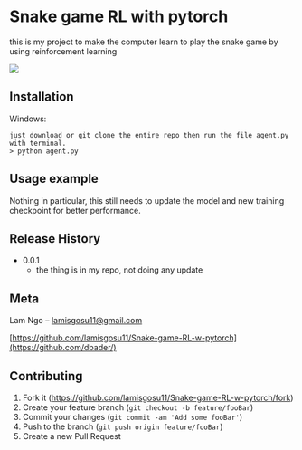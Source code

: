 # Snake game RL with pytorch
this is my project to make the computer learn to play the snake game by using reinforcement learning

![](header.png)

## Installation

Windows:

```
just download or git clone the entire repo then run the file agent.py with terminal.
> python agent.py
```

## Usage example

Nothing in particular, this still needs to update the model and new training checkpoint for better performance.

## Release History

* 0.0.1
    * the thing is in my repo, not doing any update

## Meta

Lam Ngo – lamisgosu11@gmail.com

[https://github.com/lamisgosu11/Snake-game-RL-w-pytorch](https://github.com/dbader/)

## Contributing

1. Fork it (<https://github.com/lamisgosu11/Snake-game-RL-w-pytorch/fork>)
2. Create your feature branch (`git checkout -b feature/fooBar`)
3. Commit your changes (`git commit -am 'Add some fooBar'`)
4. Push to the branch (`git push origin feature/fooBar`)
5. Create a new Pull Request

<!-- Markdown link & img dfn's -->
[npm-image]: https://img.shields.io/npm/v/datadog-metrics.svg?style=flat-square
[npm-url]: https://npmjs.org/package/datadog-metrics
[npm-downloads]: https://img.shields.io/npm/dm/datadog-metrics.svg?style=flat-square
[travis-image]: https://img.shields.io/travis/dbader/node-datadog-metrics/master.svg?style=flat-square
[travis-url]: https://travis-ci.org/dbader/node-datadog-metrics
[wiki]: https://github.com/yourname/yourproject/wiki
